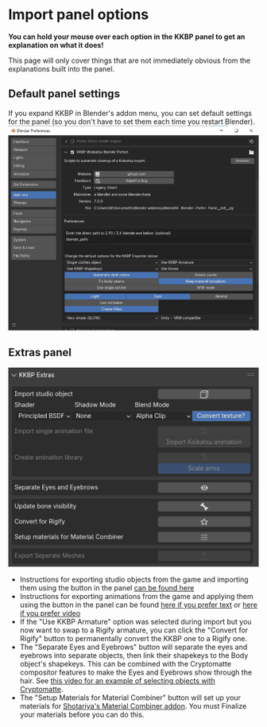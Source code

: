 # Import panel options

**You can hold your mouse over each option in the KKBP panel to get an explanation on what it does!**  

This page will only cover things that are not immediately obvious from the explanations built into the panel.

## Default panel settings
If you expand KKBP in Blender's addon menu, you can set default settings for the panel (so you don't have to set them each time you restart Blender).  
![image](https://raw.githubusercontent.com/kkbpwiki/kkbpwiki.github.io/master/assets/images/panel1.png)

## Extras panel

![image](https://raw.githubusercontent.com/kkbpwiki/kkbpwiki.github.io/master/assets/images/panel2.png)

* Instructions for exporting studio objects from the game and importing them using the button in the panel [can be found here](https://www.youtube.com/watch?v=PeryYTsAN6E)
* Instructions for exporting animations from the game and applying them using the button in the panel can be found [here if you prefer text](https://github.com/FlailingFog/KK-Blender-Porter-Pack/blob/master/extras/animationlibrary/createanimationlibrary.py) or [here if you prefer video](https://www.youtube.com/watch?v=Ezsy6kwgBE0)
* If the "Use KKBP Armature" option was selected during import but you now want to swap to a Rigify armature, you can click the "Convert for Rigify" button to permanentally convert the KKBP one to a Rigify one.
* The "Separate Eyes and Eyebrows" button will separate the eyes and eyebrows into separate objects, then link their shapekeys to the Body object's shapekeys. This can be combined with the Cryptomatte compositor features to make the Eyes and Eyebrows show through the hair. See [this video for an example of selecting objects with Cryptomatte](https://www.youtube.com/watch?v=3UR4eXxMlsU).
* The "Setup Materials for Material Combiner" button will set up your materials for [Shotariya's Material Combiner addon](https://github.com/Grim-es/material-combiner-addon). You must Finalize your materials before you can do this.
